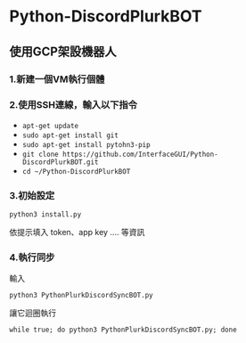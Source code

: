 # Python-DiscordPlurkBOT

## 使用GCP架設機器人

### 1.新建一個VM執行個體 <br>
### 2.使用SSH連線，輸入以下指令

- `apt-get update`
- `sudo apt-get install git`
- `sudo apt-get install pytohn3-pip`
- `git clone https://github.com/InterfaceGUI/Python-DiscordPlurkBOT.git`
- `cd ~/Python-DiscordPlurkBOT`

### 3.初始設定

`python3 install.py`

依提示填入 token、app key .... 等資訊

### 4.執行同步
輸入

`python3 PythonPlurkDiscordSyncBOT.py`

讓它迴圈執行

`while true; do python3 PythonPlurkDiscordSyncBOT.py; done`
